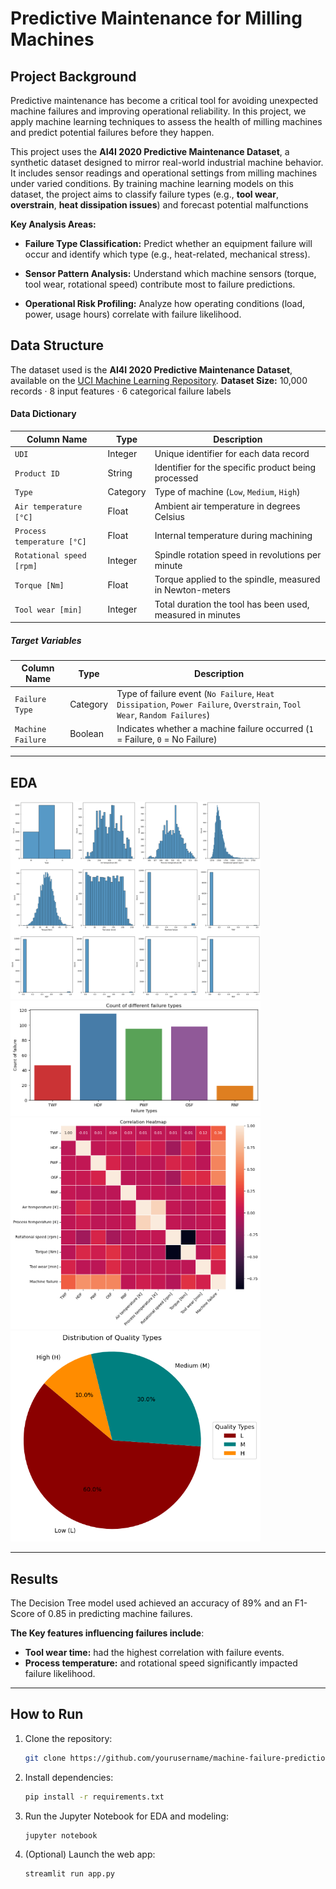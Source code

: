 # Predictive Maintenance for Milling Machines

## Project Background

Predictive maintenance has become a critical tool for avoiding unexpected machine failures and improving operational reliability. In this project, we apply machine learning techniques to assess the health of milling machines and predict potential failures before they happen.

This project uses the **AI4I 2020 Predictive Maintenance Dataset**, a synthetic dataset designed to mirror real-world industrial machine behavior. It includes sensor readings and operational settings from milling machines under varied conditions. By training machine learning models on this dataset, the project aims to classify failure types (e.g., **tool wear**, **overstrain**, **heat dissipation issues**) and forecast potential malfunctions

**Key Analysis Areas:**

- **Failure Type Classification:** Predict whether an equipment failure will occur and identify which type (e.g., heat-related, mechanical stress).
    
- **Sensor Pattern Analysis:** Understand which machine sensors (torque, tool wear, rotational speed) contribute most to failure predictions.
    
- **Operational Risk Profiling:** Analyze how operating conditions (load, power, usage hours) correlate with failure likelihood.

## Data Structure
The dataset used is the **AI4I 2020 Predictive Maintenance Dataset**, available on the [UCI Machine Learning Repository](https://archive.ics.uci.edu/dataset/601/ai4i+2020+predictive+maintenance+dataset). **Dataset Size:** 10,000 records · 8 input features · 6 categorical failure labels

#### Data Dictionary

|Column Name|Type|Description|
|---|---|---|
|`UDI`|Integer|Unique identifier for each data record|
|`Product ID`|String|Identifier for the specific product being processed|
|`Type`|Category|Type of machine (`Low`, `Medium`, `High`)|
|`Air temperature [°C]`|Float|Ambient air temperature in degrees Celsius|
|`Process temperature [°C]`|Float|Internal temperature during machining|
|`Rotational speed [rpm]`|Integer|Spindle rotation speed in revolutions per minute|
|`Torque [Nm]`|Float|Torque applied to the spindle, measured in Newton-meters|
|`Tool wear [min]`|Integer|Total duration the tool has been used, measured in minutes|

##### Target Variables

|Column Name|Type|Description|
|---|---|---|
|`Failure Type`|Category|Type of failure event (`No Failure`, `Heat Dissipation`, `Power Failure`, `Overstrain`, `Tool Wear`, `Random Failures`)|
|`Machine Failure`|Boolean|Indicates whether a machine failure occurred (`1` = Failure, `0` = No Failure)|

---

## EDA

<img src="_EDA/histogram.png" width="400"> <img src="_EDA/failure_types.png" width="400"> <img src="_EDA/Correlation_Heatmap.png" width="400"> <img src="_EDA/Quality_Types.png" width="400">

---

## Results
The Decision Tree model used achieved an accuracy of 89% and an F1-Score of 0.85 in predicting machine failures.

**The Key features influencing failures include**:
- **Tool wear time:** had the highest correlation with failure events.
- **Process temperature:** and rotational speed significantly impacted failure likelihood.

---

## How to Run
1. Clone the repository:
   ```bash
   git clone https://github.com/yourusername/machine-failure-prediction.git
   ```

2. Install dependencies:
   ```bash
   pip install -r requirements.txt
   ```

3. Run the Jupyter Notebook for EDA and modeling:
   ```bash
   jupyter notebook
   ```

4. (Optional) Launch the web app:
   ```bash
   streamlit run app.py
   ```
